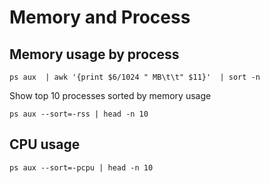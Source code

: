 # Memory and Process

## Memory usage by process

```
ps aux  | awk '{print $6/1024 " MB\t\t" $11}'  | sort -n
```

Show top 10 processes sorted by memory usage

```
ps aux --sort=-rss | head -n 10
```

## CPU usage

```
ps aux --sort=-pcpu | head -n 10
```

